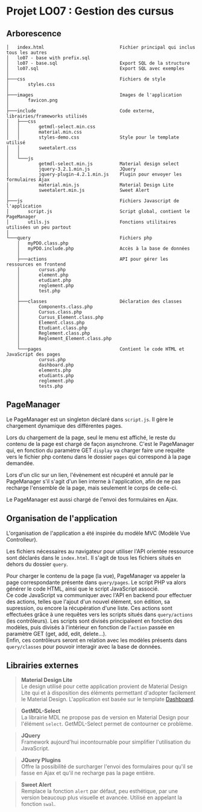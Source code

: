 Projet LO07 : Gestion des cursus
==========

Arborescence
--------
```
│   index.html                            Fichier principal qui inclus tous les autres
│   lo07 - base with prefix.sql
│   lo07 - base.sql                       Export SQL de la structure
│   lo07.sql                              Export SQL avec exemples
│
├───css                                   Fichiers de style
│       styles.css
│
├───images                                Images de l'application
│       favicon.png
│
├───include                               Code externe, librairies/frameworks utilisés
│   ├───css
│   │       getmdl-select.min.css
│   │       material.min.css
│   │       styles-demo.css               Style pour le template utilisé
│   │       sweetalert.css
│   │
│   └───js
│           getmdl-select.min.js          Material design select
│           jquery-3.2.1.min.js           JQuery
│           jquery-plugin-4.2.1.min.js    Plugin pour envoyer les formulaires Ajax
│           material.min.js               Material Design Lite
│           sweetalert.min.js             Sweet Alert
│
├───js                                    Fichiers Javascript de l'application
│       script.js                         Script global, contient le PageManager
│       utils.js                          Fonctions utilitaires utilisées un peu partout
│
└───query                                 Fichiers php
    │   myPDO.class.php
    │   myPDO.include.php                 Accès à la base de données
    │
    ├───actions                           API pour gérer les ressources en frontend
    │       cursus.php
    │       element.php
    │       etudiant.php
    │       reglement.php
    │       test.php
    │
    ├───classes                           Déclaration des classes
    │       Components.class.php
    │       Cursus.class.php
    │       Cursus_Element.class.php
    │       Element.class.php
    │       Etudiant.class.php
    │       Reglement.class.php
    │       Reglement_Element.class.php
    │
    └───pages                             Contient le code HTML et JavaScript des pages
            cursus.php
            dashboard.php
            elements.php
            etudiants.php
            reglement.php
            tests.php
```


PageManager
---------

Le PageManager est un singleton déclaré dans `script.js`. Il gère le chargement dynamique des différentes pages.

Lors du chargement de la page, seul le menu est affiché, le reste du contenu de la page est chargé de façon asynchrone. C'est le PageManager qui, en fonction du paramètre GET `display` va charger faire une requête vers le fichier php contenu dans le dossier `pages` qui correspond à la page demandée.

Lors d'un clic sur un lien, l'évènement est récupéré et annulé par le PageManager s'il s'agit d'un lien interne à l'application, afin de ne pas recharge l'ensemble de la page, mais seulement le corps de celle-ci.

Le PageManager est aussi chargé de l'envoi des formulaires en Ajax.


Organisation de l'application
-----------------------------

L'organisation de l'application a été inspirée du modèle MVC (Modèle Vue Controlleur).

Les fichiers nécessaires au navigateur pour utiliser l'API orientée ressource sont déclarés dans le `index.html`. Il s'agit de tous les fichiers situés en dehors du dossier `query`.

Pour charger le contenu de la page (la vue), PageManager va appeler la page correspondante présente dans `query/pages`. Le script PHP va alors générer le code HTML, ainsi que le script JavaScript associé.  
Ce code JavaScript va communiquer avec l'API en backend pour effectuer des actions, telles que l'ajout d'un nouvel élément, son édition, sa supression, ou encore la récupération d'une liste. Ces actions sont effectuées grâce à une requêtes vers les scripts situés dans `query/actions` (les contrôleurs). Les scripts sont divisés principaleent en fonction des modèles, puis divisés à l'intérieur en fonction de l'`action` passée en paramètre GET (get, add, edit, delete...).  
Enfin, ces contrôleurs seront en relation avec les modèles présents dans `query/classes` pour pouvoir interagir avec la base de données.


Librairies externes
------------

>**Material Design Lite**  
>Le design utilisé pour cette application provient de Material Design Lite qui et à disposition des éléments permettant d'adopter facilement le Material Design. L'application est basée sur le template [Dashboard](https://getmdl.io/templates/dashboard/index.html).

>**GetMDL-Select**  
>La librairie MDL ne propose pas de version en Material Design pour l'élément `select`. GetMDL-Select permet de contourner ce problème.

>**JQuery**  
>Framework aujourd'hui incontournable pour simplifier l'utilisation du JavaScript.

>**JQuery Plugins**  
>Offre la possibilité de surcharger l'envoi des formulaires pour qu'il se fasse en Ajax et qu'il ne recharge pas la page entière.

>**Sweet Alert**  
>Remplace la fonction `alert` par défaut, peu esthétique, par une version beaucoup plus visuelle et avancée. Utilisé en appelant la fonction `swal`.
